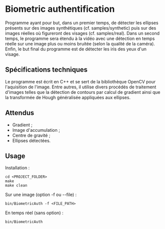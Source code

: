 # Biometric authentification

Programme ayant pour but, dans un premier temps, de détecter les ellipses présents sur des images synthétiques (cf. samples/synthetic) puis sur des images réelles où figureront des visages (cf. samples/real). Dans un second temps, le programme sera étendu à la vidéo avec une détection en temps réelle sur une image plus ou moins bruitée (selon la qualité de la caméra). Enfin, le but final du programme est de détecter les iris des yeux d'un visage.

## Spécifications techniques
Le programme est écrit en C++ et se sert de la bibliothèque OpenCV pour l'aquisition de l'image. Entre autres, il utilise divers procédés de traitement d'images telles que la détection de contours par calcul de gradient ainsi que la transformée de Hough généralisée appliquées aux ellipses.

## Attendus
* Gradient ;
* Image d'accumulation ;
* Centre de gravité ;
* Ellipses détectées.

## Usage
Installation :
```console
cd <PROJECT_FOLDER>
make
make clean
```

Sur une image (option -f ou --file) :
```console
bin/BiometricAuth -f <FILE_PATH>
```

En temps réel (sans option) :
```console
bin/BiometricAuth 
```